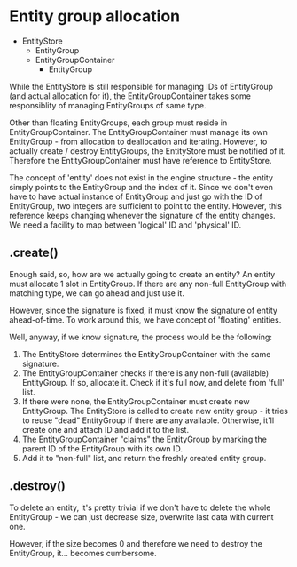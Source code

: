 # Entity group allocation

- EntityStore
  - EntityGroup
  - EntityGroupContainer
    - EntityGroup

While the EntityStore is still responsible for managing IDs of EntityGroup (and
actual allocation for it), the EntityGroupContainer takes some responsiblity of
managing EntityGroups of same type.

Other than floating EntityGroups, each group must reside in EntityGroupContainer.
The EntityGroupContainer must manage its own EntityGroup - from allocation to
deallocation and iterating. However, to actually create / destroy EntityGroups,
the EntityStore must be notified of it. Therefore the EntityGroupContainer must
have reference to EntityStore.

The concept of 'entity' does not exist in the engine structure - the entity
simply points to the EntityGroup and the index of it. Since we don't even have
to have actual instance of EntityGroup and just go with the ID of EntityGroup,
two integers are sufficient to point to the entity.
However, this reference keeps changing whenever the signature of the entity
changes. We need a facility to map between 'logical' ID and 'physical' ID.

## .create()
Enough said, so, how are we actually going to create an entity?
An entity must allocate 1 slot in EntityGroup. If there are any non-full
EntityGroup with matching type, we can go ahead and just use it.

However, since the signature is fixed, it must know the signature of entity
ahead-of-time. To work around this, we have concept of 'floating' entities.

Well, anyway, if we know signature, the process would be the following:

1. The EntityStore determines the EntityGroupContainer with the same signature.
2. The EntityGroupContainer checks if there is any non-full (available)
   EntityGroup. If so, allocate it. Check if it's full now, and delete from
   'full' list.
3. If there were none, the EntityGroupContainer must create new EntityGroup.
   The EntityStore is called to create new entity group - it tries to reuse
   "dead" EntityGroup if there are any available. Otherwise, it'll create one
   and attach ID and add it to the list.
4. The EntityGroupContainer "claims" the EntityGroup by marking the parent ID of
   the EntityGroup with its own ID.
5. Add it to "non-full" list, and return the freshly created entity group.

## .destroy()
To delete an entity, it's pretty trivial if we don't have to delete the whole
EntityGroup - we can just decrease size, overwrite last data with current one.

However, if the size becomes 0 and therefore we need to destroy the EntityGroup,
it... becomes cumbersome.


